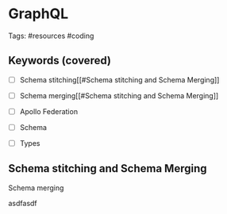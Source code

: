 # GraphQL
Tags: #resources #coding 

## Keywords (covered)
- [ ] Schema stitching[[#Schema stitching and Schema Merging]]
- [ ] Schema merging[[#Schema stitching and Schema Merging]]
- [ ] Apollo Federation
- [ ] Schema 
- [ ] Types


## Schema stitching and Schema Merging
Schema merging

asdfasdf